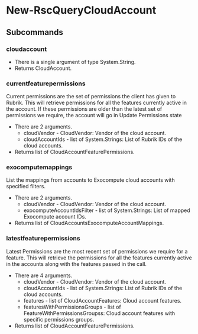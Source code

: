 # New-RscQueryCloudAccount
## Subcommands
### cloudaccount
- There is a single argument of type System.String.
- Returns CloudAccount.
### currentfeaturepermissions
Current permissions are the set of permissions the client has given to Rubrik. This will retrieve permissions for all the features currently active in the account. If these permissions are older than the latest set of permissions we require, the account will go in Update Permissions state

- There are 2 arguments.
    - cloudVendor - CloudVendor: Vendor of the cloud account.
    - cloudAccountIds - list of System.Strings: List of Rubrik IDs of the cloud accounts.
- Returns list of CloudAccountFeaturePermissions.
### exocomputemappings
List the mappings from accounts to Exocompute cloud accounts with specified filters.

- There are 2 arguments.
    - cloudVendor - CloudVendor: Vendor of the cloud account.
    - exocomputeAccountIdsFilter - list of System.Strings: List of mapped Exocompute account IDs.
- Returns list of CloudAccountsExocomputeAccountMappings.
### latestfeaturepermissions
Latest Permissions are the most recent set of permissions we require for a feature. This will retrieve the permissions for all the features currently active in the accounts along with the features passed in the call.

- There are 4 arguments.
    - cloudVendor - CloudVendor: Vendor of the cloud account.
    - cloudAccountIds - list of System.Strings: List of Rubrik IDs of the cloud accounts.
    - features - list of CloudAccountFeatures: Cloud account features.
    - featuresWithPermissionsGroups - list of FeatureWithPermissionsGroupss: Cloud account features with specific permissions groups.
- Returns list of CloudAccountFeaturePermissions.
